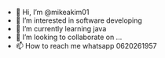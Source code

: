 - 👋 Hi, I’m @mikeakim01
- 👀 I’m interested in software developing
- 🌱 I’m currently learning java
- 💞️ I’m looking to collaborate on ...
- 📫 How to reach me whatsapp 0620261957

<!---
mikeakim01/mikeakim01 is a ✨ special ✨ repository because its `README.md` (this file) appears on your GitHub profile.
You can click the Preview link to take a look at your changes.
--->
